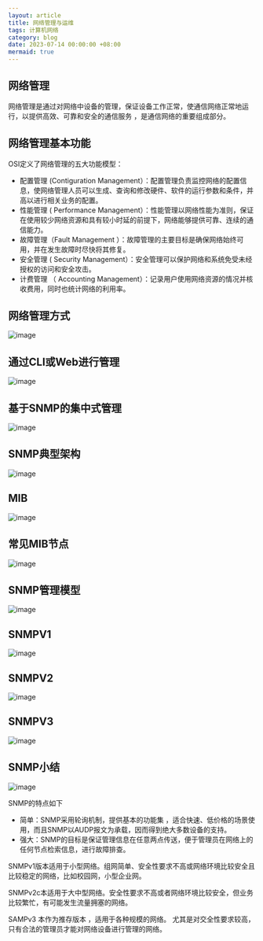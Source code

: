 ```yaml
---
layout: article
title: 网络管理与运维
tags: 计算机网络
category: blog
date: 2023-07-14 00:00:00 +08:00
mermaid: true
---
```


## 网络管理
网络管理是通过对网络中设备的管理，保证设备工作正常，使通信网络正常地运行，以提供高效、可靠和安全的通信服务 ，是通信网络的重要组成部分。

## 网络管理基本功能

OSI定义了网络管理的五大功能模型：

- 配置管理 (Contiguration Management）：配置管理负责监控网络的配置信息，使网络管理人员可以生成、查询和修改硬件、软件的运行参数和条件，并高以进行相关业务的配置。
- 性能管理 ( Performance Management）：性能管理以网络性能为准则，保证在使用较少网络资源和具有较小时延的前提下，网络能够提供可靠、连续的通信能力。
- 故障管理（Fault Management ）：故障管理的主要目标是确保网络始终可用，并在发生故障时尽快将其修复。
- 安全管理 ( Security Management）：安全管理可以保护网络和系统免受未经授权的访问和安全攻击。
- 计费管理 （ Accounting Management）：记录用户使用网络资源的情况并核收费用，同时也统计网络的利用率。

## 网络管理方式
![image](https://github.com/yutao517/yutao517.github.io/assets/62100249/243b7c9b-4138-40a7-9b3c-258700c89ff5)


## 通过CLI或Web进行管理
![image](https://github.com/yutao517/yutao517.github.io/assets/62100249/80db6593-322c-4707-a2eb-df39d301754c)


## 基于SNMP的集中式管理
![image](https://github.com/yutao517/yutao517.github.io/assets/62100249/4e072620-4dd0-433d-b32c-6c2a48671ce2)

## SNMP典型架构
![image](https://github.com/yutao517/yutao517.github.io/assets/62100249/63d4694b-4dcd-4f55-96ce-05d7da885308)

## MIB
![image](https://github.com/yutao517/yutao517.github.io/assets/62100249/1c1e1ba7-1b90-4fd0-9ff6-f8b08a36cfb6)

## 常见MIB节点
![image](https://github.com/yutao517/yutao517.github.io/assets/62100249/e7b2095f-af5f-4d2e-b72c-a16d8e619a91)

## SNMP管理模型
![image](https://github.com/yutao517/yutao517.github.io/assets/62100249/eaae071d-2c70-402f-ba1d-229eb8f984a2)

## SNMPV1
![image](https://github.com/yutao517/yutao517.github.io/assets/62100249/3fb1b32f-090a-41cf-9398-cc4e148e2f0b)

## SNMPV2
![image](https://github.com/yutao517/yutao517.github.io/assets/62100249/0279daf2-afb5-4a34-9ac0-ed35a7aff832)

## SNMPV3
![image](https://github.com/yutao517/yutao517.github.io/assets/62100249/ee519d8b-e8f4-4c96-9581-21446836a15c)


## SNMP小结
![image](https://github.com/yutao517/yutao517.github.io/assets/62100249/de627e87-861e-4291-b3d3-f6b953553c5e)

SNMP的特点如下
- 简单：SNMP采用轮询机制，提供基本的功能集 ，适合快速、低价格的场景使用，而且SNMP以AUDP报文为承载，因而得到绝大多数设备的支持。
- 强大：SNMP的目标是保证管理信息在任意两点传送，便于管理员在网络上的任何节点检索信息，进行故障排查。

SNMPv1版本适用于小型网络。组网简单、安全性要求不高或网络环境比较安全且比较稳定的网络，比如校园网，小型企业网。

SNMPv2c本适用于大中型网络。安全性要求不高或者网络环境比较安全，但业务比较繁忙，有可能发生流量拥塞的网络。

SAMPv3 本作为推存版本 ，适用于各种规模的网络。 尤其是对交全性要求较高，只有合法的管理员才能对网络设备进行管理的网络。
